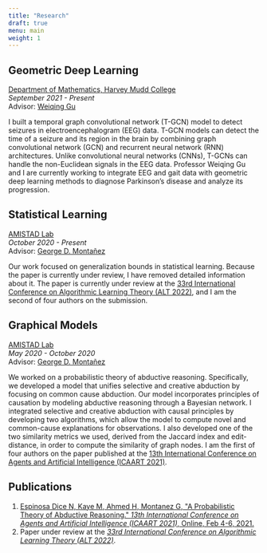 ```yaml
---
title: "Research"
draft: true
menu: main
weight: 1
---
```


<!-- I am an undergraduate studying mathematics and computer science at [Harvey Mudd College](https://www.hmc.edu/), where I am a [Harvey S. Mudd Merit Scholar](https://www.hmc.edu/admission/afford/scholarships-and-grants/merit-based-scholarships/harvey-s-mudd-merit-award). I am advised by [Professor George D. Montañez](https://www.cs.hmc.edu/~montanez/) and [Professor Dagan Karp](https://www.math.hmc.edu/~dk/). I am a member of the [AMISTAD Lab](https://www.cs.hmc.edu/~montanez/amistad.html), led by Professor Montañez, where I conduct research in theoretical machine learning. I have also worked with [Profesesor Weiqing Gu](https://math.hmc.edu/gu/) in geometric deep learning. I will be graduating from Harvey Mudd College with a B.S. in May 2022. I hope to pursue a Ph.D. in computer science next year focusing on deep learning and reinforcement learning.

Last Updated: November 2021. -->

<!-- I have  -->

<!-- I am an undergraduate studying mathematics and computer science at [Harvey Mudd College](https://www.hmc.edu/), where I am a [Harvey S. Mudd Merit Scholar](https://www.hmc.edu/admission/afford/scholarships-and-grants/merit-based-scholarships/harvey-s-mudd-merit-award). I am advised by [Professor George D. Montañez](https://www.cs.hmc.edu/~montanez/) and [Professor Dagan Karp](https://www.math.hmc.edu/~dk/). I am a member of the [AMISTAD Lab](https://www.cs.hmc.edu/~montanez/amistad.html), led by Professor Montañez, where I conduct research in theoretical machine learning. I have also worked with [Profesesor Weiqing Gu](https://math.hmc.edu/gu/) in geometric deep learning. I applied to graduate school during the fall of 2021. I plan to pursue a Ph.D. in computer science next fall. My research interests are in deep learning and reinforcement learning. -->

<!-- Hello! I am currently a senior studying mathematics and computer science at [Harvey Mudd College](https://www.hmc.edu/), where I am a [Harvey S. Mudd Merit Scholar](https://www.hmc.edu/admission/afford/scholarships-and-grants/merit-based-scholarships/harvey-s-mudd-merit-award).  -->

<!-- Listed below are some details about my [research experience](#research), [technical experience](#technical), [coursework](/img/EspinosaDice_Coursework.pdf) at Harvey Mudd College, [leadership experience](#leadership), [volunteer experience](#volunteer), as well as some [additional](#additional) notes. See [Miscellaneous](/miscellaneous) page for other information. -->
<!-- 
Last Updated: October 2021. -->

## Geometric Deep Learning
[Department of Mathematics, Harvey Mudd College](https://www.hmc.edu/mathematics/student-mathematics-resources/mathematics-research/)  
*September 2021 - Present*  
Advisor: [Weiqing Gu](https://math.hmc.edu/gu/)

<!-- ## [Department of Mathematics, Harvey Mudd College](https://math.hmc.edu/gu/)
**Geometric Deep Learning**  
*September 2021 - Present*  
Advisor: Weiqing Gu -->

I built a temporal graph convolutional network (T-GCN) model to detect seizures in electroencephalogram (EEG) data. T-GCN models can detect the time of a seizure and its region in the brain by combining graph convolutional network (GCN) and recurrent neural network (RNN) architectures. Unlike convolutional neural networks (CNNs), T-GCNs can handle the non-Euclidean signals in the EEG data. Professor Weiqing Gu and I are currently working to integrate EEG and gait data with geometric deep learning methods to diagnose Parkinson’s disease and analyze its progression.

<!-- Electroencephalogram (EEG) data is valuable in understanding neurological disorders and developing brain-computer interfaces because of its resolution and noninvasiveness. Convolutional neural networks (CNNs) have been applied to EEG data for feature extraction, but CNNs are ill-equipped to handle the non-Euclidean signals in the data. Such signals, however, can be handled by graph convolutional neural networks (GCNs). 
 -->

## Statistical Learning
[AMISTAD Lab](https://www.cs.hmc.edu/~montanez/amistad.html)  
*October 2020 - Present*  
Advisor: [George D. Montañez](https://www.cs.hmc.edu/~montanez/)

<!-- ## [AMISTAD Lab](https://www.cs.hmc.edu/~montanez/amistad.html){#amistad}
**Statistical Learning**  
*October 2020 - Present*  
Advisor: George D. Montañez -->

Our work focused on generalization bounds in statistical learning. Because the paper is currently under review, I have removed detailed information about it. The paper is currently under review at the [33rd International Conference
on Algorithmic Learning Theory (ALT 2022)](http://algorithmiclearningtheory.org/alt2022/), and I am the second of four authors on the submission.

<!-- Recent work in generalization bounds has taken information-theoretic perspectives, which can measure bias and generalization error. However, information-theoretic frameworks lack connections to geometric representations of bias. Another perspective for understanding machine learning algorithms is the algorithmic search framework (ASF), a formalism for casting machine learning algorithms as a type of search. The ASF offers theorems on overfitting and underfitting, bias, and expressivity of algorithms. However, it lacks generalization bounds. In collaboration with a Ph.D. student at the University of Pennsylvania, Professor Montanez, and another undergraduate at HMC, we introduced new generalization bounds into the ASF. The bounds relate the generalization error of learning algorithms to Kullback-Leibler divergence, entropy, and algorithm capacity for sub-gaussian and sub-exponential loss functions. They build on the bounds developed by Aolin Xu, Daniel Russo, James Zhou, and Maxim Raginsky. Furthermore, we derived the generalization error of a learning algorithm in terms of its inductive orientation. The inductive orientation of an algorithm is defined by a geometric representation of biases relative to an information resource, such as a dataset. It is a vector representation of inductive bias, and it can define algorithmic bias. Our paper thereby remedies the lack of connections between information-theoretic frameworks and geometric representations of bias. Our paper is currently under review at the [33rd International Conference on Algorithmic Learning Theory (ALT 2022)](http://algorithmiclearningtheory.org/alt2022/). I am the second of four authors on the submission.  -->

<!-- - Paper under review at the *[33rd International Conference
on Algorithmic Learning Theory (ALT 2022)](http://algorithmiclearningtheory.org/alt2022/)*. -->


## Graphical Models
[AMISTAD Lab](https://www.cs.hmc.edu/~montanez/amistad.html)  
*May 2020 - October 2020*  
Advisor: [George D. Montañez](https://www.cs.hmc.edu/~montanez/)

<!-- ## [AMISTAD Lab](https://www.cs.hmc.edu/~montanez/amistad.html)
**Graphical Models**  
*May 2020 - October 2020*  
Advisor: George D. Montañez -->
<!-- 
We developed a probabilistic theory of abductive reasoning. Abductive reasoning is generally partitioned into two categories, selective and creative, differentiated by the novelty of their explanations. While most research has focused on selective abduction, recent work has attempted to theoretically justify creative abduction and introduce causal principles into it. However, a unifying theory of selective and creative abduction does not exist. Additionally, how abduction relates to Bayesian confirmation theory, the dominant view, remains an open question. We developed a model that unifies selective and creative abduction by focusing on common cause abduction. Our model incorporates principles of causation by modeling abductive reasoning through a Bayesian network. Our model serves as a step towards unifying abduction and Bayesian confirmation theory. I integrated selective and creative abduction with causal principles by developing two algorithms. These algorithms expand on typical Bayesian network forms of inference by incorporating techniques from the Apriori algorithm. The algorithms allow the model to compute novel and common-cause explanations for observations. Crucial to the algorithms was a method of measuring the similarity of graph nodes. I developed one of the two similarity metrics we used, derived from the Jaccard index and edit-distance. I am the first of four authors on the paper published at the [13th International Conference on Agents and Artificial Intelligence (ICAART 2021)](http://www.icaart.org/). -->

We worked on a probabilistic theory of abductive reasoning. Specifically, we developed a model that unifies selective and creative abduction by focusing on common cause abduction. Our model incorporates principles of causation by modeling abductive reasoning through a Bayesian network. I integrated selective and creative abduction with causal principles by developing two algorithms, which allow the model to compute novel and common-cause explanations for observations. I also developed one of the two similarity metrics we used, derived from the Jaccard index and edit-distance, in order to compute the similarity of graph nodes. I am the first of four authors on the paper published at the [13th International Conference on Agents and Artificial Intelligence (ICAART 2021)](http://www.icaart.org/).

<!-- - [Espinosa Dice N, Kaye M, Ahmed H, Montanez G, "A Probabilistic Theory of Abductive Reasoning." *13th International Conference on Agents and Artificial Intelligence (ICAART 2021)*, Online, Feb 4-6, 2021.](https://www.scitepress.org/Papers/2021/101954/101954.pdf) -->

<!-- 

## [AMISTAD Lab](https://www.cs.hmc.edu/~montanez/amistad.html) {#amistad}
**Machine Learning Researcher**  
*May 2020 - Present*  
In the summer of 2020, I worked as a machine learning researcher and team lead in the [AMISTAD Lab](https://www.cs.hmc.edu/~montanez/amistad.html) under [Professor George D. Montañez](https://www.cs.hmc.edu/~montanez/), a lab at Harvey Mudd College focused on theoretical machine learning research. Our team that developed a probabilistic model of abductive logical reasoning, using a Bayesian network framework, that constructs novel explanations of observed effects for use in machine learning applications. The paper was published in the [International Conference on Agents and Artificial Intelligence](http://www.icaart.org/) (ICAART 2021) and was presented at the conference in February, 2021. 

In 2021, our research focused on developing theoretical bounds relating learning success, generalization error, and bias. We currently have a paper under review at the *[33rd International Conference
on Algorithmic Learning Theory (ALT 2022)](http://algorithmiclearningtheory.org/alt2022/)*. The paper will be linked once published.

Currently, our research is focused on proving generalization bounds on probabilistic abduction in artificial learning. -->


## Publications
1. [Espinosa Dice N, Kaye M, Ahmed H, Montanez G, "A Probabilistic Theory of Abductive Reasoning." *13th International Conference on Agents and Artificial Intelligence (ICAART 2021)*, Online, Feb 4-6, 2021.](https://www.scitepress.org/Papers/2021/101954/101954.pdf)
2. Paper under review at the *[33rd International Conference
on Algorithmic Learning Theory (ALT 2022)](http://algorithmiclearningtheory.org/alt2022/)*.

<!-- Currently, our research is focused on developing theoretical bounds relating learning success, generalization error, and bias.
 -->
